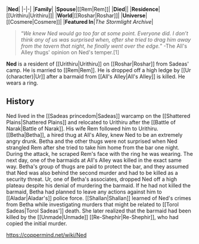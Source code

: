 |**Ned**|
|-|-|
|**Family**|
|**Spouse**|[[Rem\|Rem]]|
|**Died**||
|**Residence**|[[Urithiru\|Urithiru]]|
|**World**|[[Roshar\|Roshar]]|
|**Universe**|[[Cosmere\|Cosmere]]|
|**Featured In**|*The Stormlight Archive*|

>“*We knew Ned would go too far at some point. Everyone did. I don’t think any of us was surprised when, after she tried to drag him away from the tavern that night, he finally went over the edge.*”
\-The All's Alley thugs' opinion on Ned's temper.[1]


**Ned** is a resident of [[Urithiru\|Urithiru]] on [[Roshar\|Roshar]] from Sadeas' camp. He is married to [[Rem\|Rem]]. He is dropped off a high ledge by [[Ur (character)\|Ur]] after a barmaid from [[All's Alley\|All's Alley]] is killed. He wears a ring.

## History
Ned lived in the [[Sadeas princedom\|Sadeas]] warcamp on the [[Shattered Plains\|Shattered Plains]] and relocated to Urithiru after the [[Battle of Narak\|Battle of Narak]]. His wife Rem followed him to Urithiru.
[[Betha\|Betha]], a hired thug at All's Alley, knew Ned to be an extremely angry drunk. Betha and the other thugs were not surprised when Ned strangled Rem after she tried to take him home from the bar one night. During the attack, he scraped Rem's face with the ring he was wearing. The next day, one of the barmaids at All's Alley was killed in the exact same way. Betha's group of thugs are paid to protect the bar, and they assumed that Ned was also behind the second murder and had to be killed as a security threat. Ur, one of Betha's associates, dropped Ned off a high plateau despite his denial of murdering the barmaid. If he had not killed the barmaid, Betha had planned to leave any actions against him to [[Aladar\|Aladar's]] police force.
[[Shallan\|Shallan]] learned of Ned's crimes from Betha while investigating murders that might be related to [[Torol Sadeas\|Torol Sadeas']] death. She later realized that the barmaid had been killed by the [[Unmade\|Unmade]] [[Re-Shephir\|Re-Shephir]], who had copied the initial murder.



https://coppermind.net/wiki/Ned